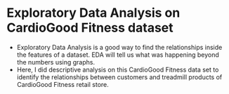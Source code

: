 # Exploratory Data Analysis on CardioGood Fitness dataset
- Exploratory Data Analysis is a good way to find the relationships inside the features of a dataset. EDA will tell us what was happening beyond the numbers using graphs.
- Here, I did descriptive analysis on this CardioGood Fitness data set to identify the relationships between customers and treadmill products of CardioGood Fitness retail store.
